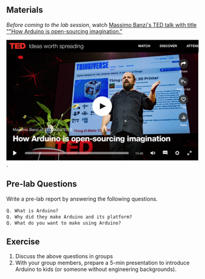 ## Materials 

*Before coming to the lab session*, watch [Massimo Banzi's TED talk with title ""How Arduino is open-sourcing imagination."](https://www.ted.com/talks/massimo_banzi_how_arduino_is_open_sourcing_imagination)

[![TED](TED-Banzi.png)](https://www.ted.com/talks/massimo_banzi_how_arduino_is_open_sourcing_imagination).



## Pre-lab Questions

Write a pre-lab report by answering the following questions.

```
Q. What is Arduino? 
Q. Why did they make Arduino and its platform?
Q. What do you want to make using Arduino?
```

## Exercise

1. Discuss the above questions in groups
2. With your group members, prepare a 5-min presentation to introduce Arduino to kids (or someone without engineering backgrounds).
